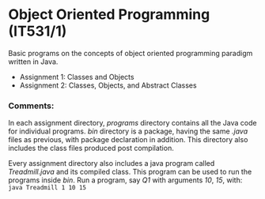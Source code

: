 # Object Oriented Programming (IT531/1)
Basic programs on the concepts of object oriented programming paradigm written in Java.
* Assignment 1: Classes and Objects
* Assignment 2: Classes, Objects, and Abstract Classes

### Comments:
In each assignment directory, *programs* directory contains all the Java code for individual programs. *bin* directory is a package, having the same *.java* files as previous, with package declaration in addition. This directory also includes the class files produced post compilation.

Every assignment directory also includes a java program called *Treadmill.java* and its compiled class. This program can be used to run the programs inside *bin*. Run a program, say *Q1* with arguments *10*, *15*, with:
```java Treadmill 1 10 15```
